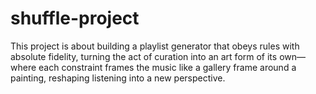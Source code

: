 # shuffle-project
This project is about building a playlist generator that obeys rules with absolute fidelity, turning the act of curation into an art form of its own—where each constraint frames the music like a gallery frame around a painting, reshaping listening into a new perspective.
